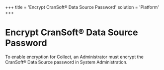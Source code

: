 +++
title = 'Encrypt CranSoft® Data Source Password'
solution = 'Platform'
+++

# Encrypt CranSoft® Data Source Password

To enable encryption for Collect, an Administrator must encrypt the
CranSoft® Data Source password in System Administration.
